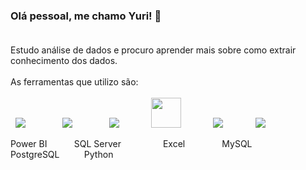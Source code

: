 ### Olá pessoal, me chamo Yuri!  👋 <br><br>
 
Estudo análise de dados e procuro aprender mais sobre como extrair conhecimento dos dados.<br><br>
As ferramentas que utilizo são:<br><br>
&nbsp;
<img src="https://img.icons8.com/color/48/000000/power-bi.png"/> 
&nbsp;&nbsp;&nbsp;&nbsp;&nbsp;&nbsp;&nbsp;&nbsp;&nbsp;&nbsp;&nbsp;&nbsp;&nbsp;
<img src="https://img.icons8.com/color/48/000000/microsoft-sql-server.png"/>
&nbsp;&nbsp;&nbsp;&nbsp;&nbsp;&nbsp;&nbsp;&nbsp;&nbsp;&nbsp;&nbsp;&nbsp;&nbsp;
<img src="https://img.icons8.com/color/48/000000/ms-excel.png"/>
&nbsp;&nbsp;&nbsp;&nbsp;&nbsp;&nbsp;&nbsp;&nbsp;&nbsp;&nbsp;&nbsp;
<img src="https://cdn.jsdelivr.net/gh/devicons/devicon/icons/mysql/mysql-original-wordmark.svg" width="48px" />
&nbsp;&nbsp;&nbsp;&nbsp;&nbsp;&nbsp;&nbsp;&nbsp;&nbsp;&nbsp;&nbsp;
<img src="https://img.icons8.com/color/48/000000/postgreesql.png"/>
&nbsp;&nbsp;&nbsp;&nbsp;&nbsp;&nbsp;&nbsp;&nbsp;&nbsp;&nbsp;&nbsp;
<img src="https://img.icons8.com/color/48/000000/python--v1.png"/>

Power BI    &nbsp;&nbsp;&nbsp;&nbsp;&nbsp;&nbsp;&nbsp;&nbsp;&nbsp;
SQL Server  &nbsp;&nbsp;&nbsp;&nbsp;&nbsp;&nbsp;&nbsp;&nbsp;&nbsp;&nbsp;&nbsp;&nbsp;&nbsp;&nbsp;&nbsp;
Excel       &nbsp;&nbsp;&nbsp;&nbsp;&nbsp;&nbsp;&nbsp;&nbsp;&nbsp;&nbsp;&nbsp;&nbsp;&nbsp;
MySQL       &nbsp;&nbsp;&nbsp;&nbsp;&nbsp;&nbsp;&nbsp;&nbsp;&nbsp;&nbsp;&nbsp;
PostgreSQL  &nbsp;&nbsp;&nbsp;&nbsp;&nbsp;&nbsp;&nbsp;&nbsp;
Python

<!--
**YuriKnebel/YuriKnebel** is a ✨ _special_ ✨ repository because its `README.md` (this file) appears on your GitHub profile.



- 👯 I’m looking to collaborate on ...
- 🤔 I’m looking for help with ...
- 💬 Ask me about ...
- 📫 How to reach me: ...
- 😄 Pronouns: ...
- ⚡ Fun fact: ...
-->
